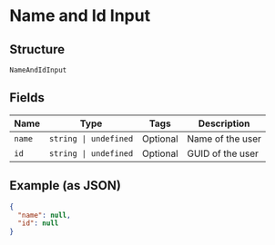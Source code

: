 
# Name and Id Input

## Structure

`NameAndIdInput`

## Fields

| Name | Type | Tags | Description |
|  --- | --- | --- | --- |
| `name` | `string \| undefined` | Optional | Name of the user |
| `id` | `string \| undefined` | Optional | GUID of the user |

## Example (as JSON)

```json
{
  "name": null,
  "id": null
}
```

